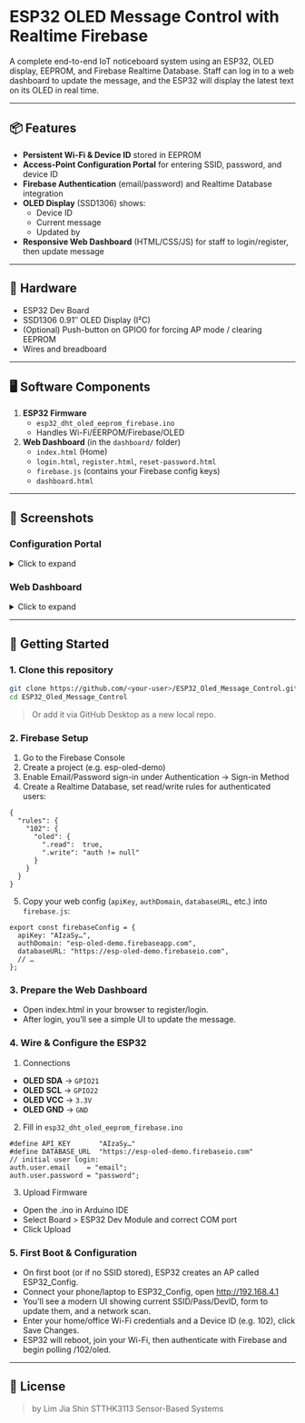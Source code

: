 # ESP32 OLED Message Control with Realtime Firebase

A complete end-to-end IoT noticeboard system using an ESP32, OLED display, EEPROM, and Firebase Realtime Database.  Staff can log in to a web dashboard to update the message, and the ESP32 will display the latest text on its OLED in real time.

---

## 📦 Features

- **Persistent Wi-Fi & Device ID** stored in EEPROM  
- **Access-Point Configuration Portal** for entering SSID, password, and device ID  
- **Firebase Authentication** (email/password) and Realtime Database integration  
- **OLED Display** (SSD1306) shows:
  - Device ID
  - Current message
  - Updated by 
- **Responsive Web Dashboard** (HTML/CSS/JS) for staff to login/register, then update message  

---

## 🔧 Hardware

- ESP32 Dev Board  
- SSD1306 0.91″ OLED Display (I²C)  
- (Optional) Push-button on GPIO0 for forcing AP mode / clearing EEPROM  
- Wires and breadboard  

---

## 🖥️ Software Components

1. **ESP32 Firmware**  
   - `esp32_dht_oled_eeprom_firebase.ino`  
   - Handles Wi-Fi/EERPOM/Firebase/OLED  
2. **Web Dashboard** (in the `dashboard/` folder)  
   - `index.html` (Home)  
   - `login.html`, `register.html`, `reset-password.html`  
   - `firebase.js` (contains your Firebase config keys)
   - `dashboard.html`

---

## 📸 Screenshots

### Configuration Portal  
<details>
  <summary>Click to expand</summary>

  ![image](https://github.com/user-attachments/assets/44234089-7a54-4f05-bd1a-f86922e7de25)


  *Enter SSID, password & Device ID in the captive-portal UI.*  
</details>

### Web Dashboard  
<details>
  <summary>Click to expand</summary>

| **Page & Description**                   | **Screenshot**                                    |
| ---------------------------------------- | ------------------------------------------------- |
| **Home**<br><sub>`index.html` landing page</sub>            | ![Home Page](https://github.com/user-attachments/assets/0a09337b-026b-46b7-b126-89586d29d4f4)                   |
| **Login**<br><sub>User login form</sub>                    | ![Login Page](https://github.com/user-attachments/assets/2409abb3-515d-4250-aa03-ca7ec1f84760)                  |
| **Register**<br><sub>New user sign-up</sub>                | ![Register Page](https://github.com/user-attachments/assets/30826594-a5b8-4e32-a4f6-132d18d3d735)            |
| **Reset Password**<br><sub>Password recovery</sub>         | ![Reset Password](https://github.com/user-attachments/assets/ab677e84-ad0a-4737-bbd1-a213d513fd95)     |
| **Dashboard**<br><sub>Message editor & settings</sub>     | ![Dashboard](https://github.com/user-attachments/assets/da6fc280-3c72-4e42-8db9-be844bcb851c)              |

  *Staff login page and real-time message editor.*  
</details>

---

## 🚀 Getting Started

### 1. Clone this repository

```bash
git clone https://github.com/<your-user>/ESP32_Oled_Message_Control.git
cd ESP32_Oled_Message_Control
```
>Or add it via GitHub Desktop as a new local repo.

### 2. Firebase Setup
1. Go to the Firebase Console
2. Create a project (e.g. esp-oled-demo)
3. Enable Email/Password sign-in under Authentication → Sign-in Method
4. Create a Realtime Database, set read/write rules for authenticated users:
```
{
  "rules": {
    "102": {
      "oled": {
        ".read":  true,
        ".write": "auth != null"
      }
    }
  }
}
```
5. Copy your web config (`apiKey`, `authDomain`, `databaseURL`, etc.) into `firebase.js`:
```
export const firebaseConfig = {
  apiKey: "AIzaSy…",
  authDomain: "esp-oled-demo.firebaseapp.com",
  databaseURL: "https://esp-oled-demo.firebaseio.com",
  // …
};
```

### 3. Prepare the Web Dashboard
- Open index.html in your browser to register/login.
- After login, you’ll see a simple UI to update the message.

### 4. Wire & Configure the ESP32
1. Connections
- **OLED SDA** → `GPIO21`
- **OLED SCL** → `GPIO22`
- **OLED VCC** → `3.3V`
- **OLED GND** → `GND`
2. Fill in `esp32_dht_oled_eeprom_firebase.ino`
```
#define API_KEY       "AIzaSy…"
#define DATABASE_URL  "https://esp-oled-demo.firebaseio.com"
// initial user login:
auth.user.email    = "email";
auth.user.password = "password";
```
3. Upload Firmware
- Open the .ino in Arduino IDE
- Select Board > ESP32 Dev Module and correct COM port
- Click Upload

### 5. First Boot & Configuration
- On first boot (or if no SSID stored), ESP32 creates an AP called ESP32_Config.
- Connect your phone/laptop to ESP32_Config, open http://192.168.4.1
- You’ll see a modern UI showing current SSID/Pass/DevID, form to update them, and a network scan.
- Enter your home/office Wi-Fi credentials and a Device ID (e.g. 102), click Save Changes.
- ESP32 will reboot, join your Wi-Fi, then authenticate with Firebase and begin polling /102/oled.

---

## 📜 License
> by Lim Jia Shin
> STTHK3113 Sensor-Based Systems
